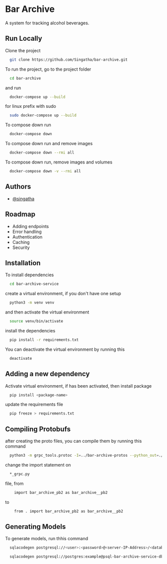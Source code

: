 # Bar Archive

A system for tracking alcohol beverages.

## Run Locally

Clone the project

```bash
  git clone https://github.com/Singatha/bar-archive.git
```

To run the project, go to the project folder

```bash
  cd bar-archive
```
and run

```bash
  docker-compose up --build
```

for linux prefix with sudo

```bash
  sudo docker-compose up --build
```

To compose down run

```bash
  docker-compose down
```

To compose down run and remove images

```bash
  docker-compose down --rmi all
```

To compose down run, remove images and volumes

```bash
  docker-compose down -v --rmi all
```

## Authors

- [@singatha](https://www.github.com/singatha)

## Roadmap

- Adding endpoints
- Error handling
- Authentication
- Caching
- Security

## Installation

To install dependencies

```bash
  cd bar-archive-service
```

create a virtual environment, if you don't have one setup

```bash
  python3 -m venv venv
```

and then activate the virtual environment

```bash
  source venv/bin/activate
```

install the dependencies

```bash
  pip install -r requirements.txt
```

You can deactivate the virtual environment by running this 

```bash
  deactivate
```

## Adding a new dependency

Activate virtual environment, if has been activated, then install package

```bash
  pip install <package-name>
```

update the requirements file

```bash
  pip freeze > requirements.txt
```

## Compiling Protobufs

after creating the proto files, you can compile them by running this command

```bash
  python3 -m grpc_tools.protoc -I=../bar-archive-protos --python_out=./compiled_protos/ --grpc_python_out=../compiled_protos ../bar-archive-protos/bar_archive.proto
```

change the import statement on 
```bash
  *_grpc.py
```
file, from

```bash
    import bar_archive_pb2 as bar_archive__pb2
```
to

```bash
    from . import bar_archive_pb2 as bar_archive__pb2
```

## Generating Models

To generate models, run thhis command

```bash
  sqlacodegen postgresql://<user>:<password>@<server-IP-Address>/<database-name> --outfile ./models/db.py
```

```bash
  sqlacodegen postgresql://postgres:example@psql-bar-archive-service-db/barArchiveDB --outfile ./models/db.py
```
